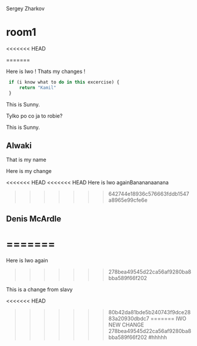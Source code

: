 Sergey Zharkov

# room1
<<<<<<< HEAD

=======

Here is Iwo ! Thats my changes !

```javascript
 if (i know what to do in this excercise) {
     return "Kamil"
 }
```

This is Sunny.

Tylko po co ja to robie?

This is Sunny.

## Alwaki

That is my name

Here is my change

<<<<<<< HEAD
<<<<<<< HEAD
Here is Iwo againBanananaanana
>>>>>>> 642744e18936c576663fddb1547a8965e99cfe6e







## Denis McArdle
=======
=======
Here is Iwo again
>>>>>>> 278bea49545d22ca56af9280ba8bba589f66f202

This is a change from slavy

<<<<<<< HEAD
>>>>>>> 80b42da81bde5b240743f9dce2883a20930dbdc7
=======
IWO NEW CHANGE
>>>>>>> 278bea49545d22ca56af9280ba8bba589f66f202
#hhhhh
